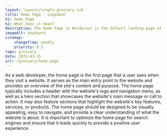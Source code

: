 ```yaml
--- 
layout: layouts/single-glossary.njk
title: Home Page - Loopdash
h1: Home Page
h2: What does it mean?
description: The Home Page in Wordpress is the default landing page of a website that displays a combination of static and dynamic content, including posts, pages, widgets, and menus, designed to provide visitors with an overview of the site's purpose and structure.
imageAlt: keyboard
sitemap:
	changefreq: weekly
	priority: 0.5
tags: glossary
date: 2023-03-15
url: /glossary/home-page
---
```


As a web developer, the home page is the first page that a user sees when they visit a website. It serves as the main entry point to the website and provides an overview of the site's content and purpose. The home page typically includes a header with the website's logo and navigation menu, as well as a hero section that showcases the website's main message or call to action. It may also feature sections that highlight the website's key features, services, or products. The home page should be designed to be visually appealing, easy to navigate, and provide a clear understanding of what the website is about. It is important to optimize the home page for search engines and ensure that it loads quickly to provide a positive user experience.
